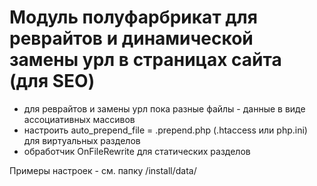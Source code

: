 
# Модуль полуфарбрикат для реврайтов и динамической замены урл в страницах сайта (для SEO)

- для реврайтов и замены урл пока разные файлы - данные в виде ассоциативных массивов
- настроить auto_prepend_file = .prepend.php (.htaccess или php.ini) для виртуальных разделов
- обработчик OnFileRewrite для статических разделов

Примеры настроек - см. папку /install/data/
